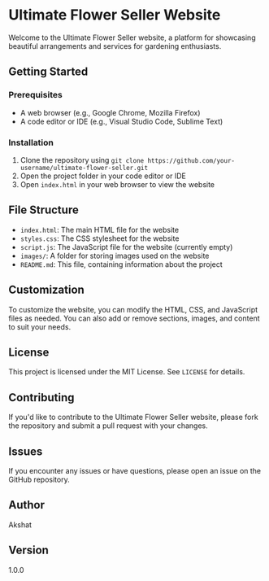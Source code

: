 Ultimate Flower Seller Website
=============================

Welcome to the Ultimate Flower Seller website, a platform for showcasing beautiful arrangements and services for gardening enthusiasts.

**Getting Started**
-------------------

### Prerequisites

* A web browser (e.g., Google Chrome, Mozilla Firefox)
* A code editor or IDE (e.g., Visual Studio Code, Sublime Text)

### Installation

1. Clone the repository using `git clone https://github.com/your-username/ultimate-flower-seller.git`
2. Open the project folder in your code editor or IDE
3. Open `index.html` in your web browser to view the website

**File Structure**
-----------------

* `index.html`: The main HTML file for the website
* `styles.css`: The CSS stylesheet for the website
* `script.js`: The JavaScript file for the website (currently empty)
* `images/`: A folder for storing images used on the website
* `README.md`: This file, containing information about the project

**Customization**
--------------

To customize the website, you can modify the HTML, CSS, and JavaScript files as needed. You can also add or remove sections, images, and content to suit your needs.

**License**
---------

This project is licensed under the MIT License. See `LICENSE` for details.

**Contributing**
--------------

If you'd like to contribute to the Ultimate Flower Seller website, please fork the repository and submit a pull request with your changes.

**Issues**
---------

If you encounter any issues or have questions, please open an issue on the GitHub repository.

**Author**
---------

Akshat

**Version**
----------

1.0.0
